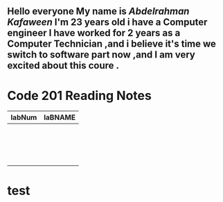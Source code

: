
## Hello everyone My name is *Abdelrahman Kafaween* I'm 23 years old i have a Computer engineer I have worked for 2 years as a Computer Technician ,and i believe it's time we switch to software part now ,and I am very excited about this coure .


# Code 201 Reading Notes
| labNum  | laBNAME |
|    :----      |    -------------:      |  
|               |            |
|               |               |
|               |               |
|               |               |
|               |               |
|               |               |
|               |               |
|               |               |
|               |               |
|               |               |
|               |               |
|               |               |
|               |               |
|               |               |
|               |               |
|               |               |

# test
